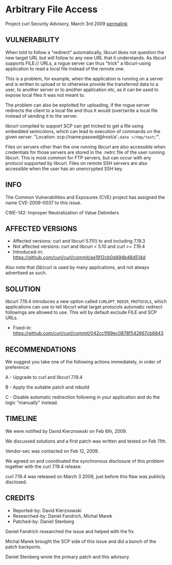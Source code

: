 Arbitrary File Access
=====================

Project curl Security Advisory, March 3rd 2009
[permalink](https://curl.se/docs/CVE-2009-0037.html)

VULNERABILITY
-------------

When told to follow a "redirect" automatically, libcurl does not question
the new target URL but will follow to any new URL that it understands. As
libcurl supports FILE:// URLs, a rogue server can thus "trick" a
libcurl-using application to read a local file instead of the remote one.

This is a problem, for example, when the application is running on a server
and is written to upload or to otherwise provide the transferred data to a
user, to another server or to another application etc, as it can be used to
expose local files it was not meant to.

The problem can also be exploited for uploading, if the rogue server
redirects the client to a local file and thus it would (over)write a local
file instead of sending it to the server.

libcurl compiled to support SCP can get tricked to get a file using embedded
semicolons, which can lead to execution of commands on the given
server. "Location: scp://name:passwd@host/a'``;date >/tmp/test``;'".

Files on servers other than the one running libcurl are also accessible when
credentials for those servers are stored in the .netrc file of the user
running libcurl.  This is most common for FTP servers, but can occur with
any protocol supported by libcurl.  Files on remote SSH servers are also
accessible when the user has an unencrypted SSH key.

INFO
----

The Common Vulnerabilities and Exposures (CVE) project has assigned the name
CVE-2009-0037 to this issue.

CWE-142: Improper Neutralization of Value Delimiters

AFFECTED VERSIONS
-----------------

- Affected versions: curl and libcurl 5.11(!) to and including 7.19.3
- Not affected versions: curl and libcurl < 5.10 and curl >= 7.19.4
- Introduced-in: https://github.com/curl/curl/commit/ae1912cb0d494b48d514d

Also note that (lib)curl is used by many applications, and not always
advertised as such.

SOLUTION
--------

libcurl 7.19.4 introduces a new option called `CURLOPT_REDIR_PROTOCOLS`, which
applications can use to tell libcurl what target protocols automatic redirect
followings are allowed to use. This will by default exclude FILE and SCP URLs.

- Fixed-in: https://github.com/curl/curl/commit/042cc1f69ec0878f542667cb6843

RECOMMENDATIONS
---------------

We suggest you take one of the following actions immediately, in order of
preference:

 A - Upgrade to curl and libcurl 7.19.4

 B - Apply the suitable patch and rebuild

 C - Disable automatic redirection following in your application and do the
     logic "manually" instead.

TIMELINE
---------

We were notified by David Kierznowski on Feb 6th, 2009.

We discussed solutions and a first patch was written and tested on Feb 11th.

Vendor-sec was contacted on Feb 12, 2009.

We agreed on and coordinated the synchronous disclosure of this problem
together with the curl 7.19.4 release.

curl 7.19.4 was released on March 3 2009, just before this flaw was publicly
disclosed.

CREDITS
-------

- Reported-by: David Kierznowski
- Researched-by: Daniel Fandrich, Michal Marek
- Patched-by: Daniel Stenberg

Daniel Fandrich researched the issue and helped with the fix.

Michal Marek brought the SCP side of this issue and did a bunch of the
patch backports.

Daniel Stenberg wrote the primary patch and this advisory.

